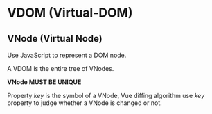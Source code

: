 # VDOM (Virtual-DOM)

## VNode (Virtual Node)

Use JavaScript to represent a DOM node.

A VDOM is the entire tree of VNodes.

**VNode MUST BE UNIQUE**

Property _key_ is the symbol of a VNode, Vue diffing algorithm use _key_ property to judge whether a VNode is changed or not.
